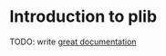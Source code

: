 # Introduction to plib

TODO: write [great documentation](http://jacobian.org/writing/great-documentation/what-to-write/)
